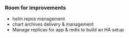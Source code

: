 ### Room for improvements

- helm repos management
- chart archives delivery & management
- Manage replicas for app & redis to build an HA setup
